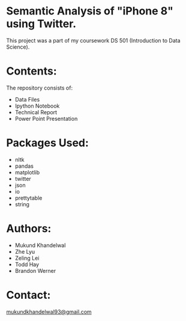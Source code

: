 # Semantic Analysis of "iPhone 8" using Twitter.
This project was a part of my coursework DS 501 (Introduction to Data Science).
# Contents: 
The repository consists of:
*	Data Files
* Ipython Notebook
* Technical Report
* Power Point Presentation
# Packages Used:
* nltk
* pandas
* matplotlib
* twitter
* json
* io
* prettytable
* string

# Authors:
* Mukund Khandelwal
* Zhe Lyu
* Zeling Lei
* Todd Hay
* Brandon Werner

# Contact:

mukundkhandelwal93@gmail.com

